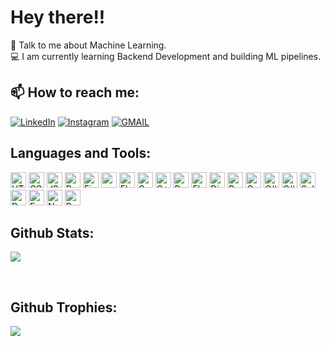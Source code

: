 

<h1 align="left">Hey there!!</h1>

 🤖 Talk to me about Machine Learning.<br>
 💻 I am currently learning Backend Development and building ML pipelines.<br>

## 📫 How to reach me:

[![LinkedIn](https://img.shields.io/badge/LinkedIn-0077B5?style=flat-square&logo=linkedin&logoColor=white)](https://www.linkedin.com/in/riyasachdeva04/)
[![Instagram](https://img.shields.io/badge/Instagram-E4405F?style=flat-square&logo=instagram&logoColor=white)](https://www.instagram.com/riii2048/)
[![GMAIL](https://img.shields.io/badge/Gmail-D14836?style=flat-square&logo=gmail&logoColor=white)](mailto:rsachdeva_be22@thapar.edu)

## Languages and Tools:

[<img src="https://img.shields.io/badge/HTML%20-grey?style=for-the-badge&logo=html5" alt="HTML logo" title="HTML" height="25" />][tech_tools_anchor]
[<img src="https://img.shields.io/badge/CSS%20-grey?style=for-the-badge&logo=css3" alt="CSS logo" title="CSS" height="25" />][tech_tools_anchor]
[<img src="https://img.shields.io/badge/Javascript-grey?style=for-the-badge&logo=javascript" alt="JS logo" title="JS" height="25" />][tech_tools_anchor]
[<img src="https://img.shields.io/badge/Bootstrap%20-grey?style=for-the-badge&logo=bootstrap" alt="Bootstrap logo" title="Bootstrap" height="25" />][tech_tools_anchor]
[<img src="https://img.shields.io/badge/Figma%20-grey?style=for-the-badge&logo=figma" alt="Figma logo" title="Figma" height="25" />][tech_tools_anchor]
[<img src="https://img.shields.io/badge/mySQL%20-grey?style=for-the-badge&logo=mysql" alt="mySQL logo" title="mySQL" height="25" />][tech_tools_anchor]
[<img src="https://img.shields.io/badge/Flutter%20-grey?style=for-the-badge&logo=flutter" alt="Flutter logo" title="Flutter" height="25" />][tech_tools_anchor]
[<img src="https://img.shields.io/badge/C%20-grey?style=for-the-badge&logo=c" alt="C logo" title="C" height="25" />][tech_tools_anchor]
[<img src="https://img.shields.io/badge/C++%20-grey?style=for-the-badge&logo=c" alt="C++ logo" title="C++" height="25" />][tech_tools_anchor]
[<img src="https://img.shields.io/badge/Python%20-grey?style=for-the-badge&logo=python" alt="Python logo" title="Python" height="25" />][tech_tools_anchor]
[<img src="https://img.shields.io/badge/Flask%20-grey?style=for-the-badge&logo=flask" alt="Flask logo" title="Flask" height="25" />][tech_tools_anchor]
[<img src="https://img.shields.io/badge/Django%20-grey?style=for-the-badge&logo=django" alt="Django logo" title="Django" height="25" />][tech_tools_anchor]
[<img src="https://img.shields.io/badge/Pytorch%20-grey?style=for-the-badge&logo=pytorch" alt="Pytorch logo" title="Pytorch" height="25" />][tech_tools_anchor]
[<img src="https://img.shields.io/badge/OpenCV%20-grey?style=for-the-badge&logo=opencv" alt="OpenCV logo" title="OpenCV" height="25" />][tech_tools_anchor]
[<img src="https://img.shields.io/badge/C%23-grey?style=for-the-badge&logo=C#" alt="C# logo" title="C#" height="25" />][tech_tools_anchor]
[<img src="https://img.shields.io/badge/Unity-grey?style=for-the-badge&logo=Unity" alt="C# logo" title="Unity" height="25" />][tech_tools_anchor]
[<img src="https://img.shields.io/badge/Solidity-grey?style=for-the-badge&logo=Solidity" alt="Solidity logo" title="Solidity" height="25" />][tech_tools_anchor]
[<img src="https://img.shields.io/badge/Docker-grey?style=for-the-badge&logo=Docker" alt="Docker logo" title="Docker" height="25" />][tech_tools_anchor]
[<img src="https://img.shields.io/badge/Express-grey?style=for-the-badge&logo=Express" alt="Express logo" title="Express" height="25" />][tech_tools_anchor]
[<img src="https://img.shields.io/badge/node.js-grey?style=for-the-badge&logo=nodedotjs" alt="Node.JS logo" title="NodeJS" height="25" />][tech_tools_anchor]
[<img src="https://img.shields.io/badge/react-grey?style=for-the-badge&logo=react" alt="React logo" title="React.JS" height="25" />][tech_tools_anchor]

[tech_tools_anchor]: #bonjour--

		
## Github Stats:

![](https://github-readme-streak-stats.herokuapp.com/?user=riyasachdeva04) 


</p> <br />

## Github Trophies:

![](https://github-profile-trophy.vercel.app/?username=riyasachdeva04&theme=radical&no-frame=false&no-bg=true&margin-w=4)

<!--
## Leetcode
![LeetCode Stats](https://leetcard.jacoblin.cool/riyasachdeva04?theme=dark&font=contest)
-->
